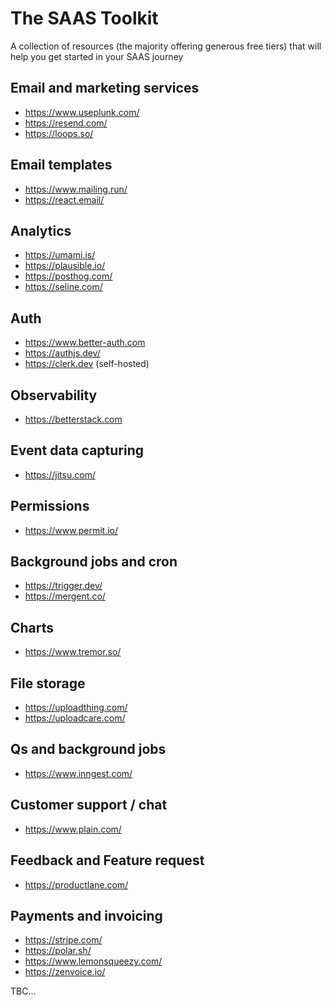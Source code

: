 # The SAAS Toolkit
A collection of resources (the majority offering generous free tiers) that will help you get started in your SAAS journey

## Email and marketing services
- https://www.useplunk.com/
- https://resend.com/
- https://loops.so/

## Email templates
- https://www.mailing.run/
- https://react.email/

## Analytics
- https://umami.is/
- https://plausible.io/
- https://posthog.com/
- https://seline.com/

## Auth
- https://www.better-auth.com
- https://authjs.dev/
- https://clerk.dev (self-hosted)

## Observability
- https://betterstack.com

## Event data capturing
- https://jitsu.com/

## Permissions
- https://www.permit.io/

## Background jobs and cron
- https://trigger.dev/
- https://mergent.co/

## Charts
- https://www.tremor.so/

## File storage
- https://uploadthing.com/
- https://uploadcare.com/

## Qs and background jobs
- https://www.inngest.com/

## Customer support / chat
- https://www.plain.com/

## Feedback and Feature request
- https://productlane.com/

## Payments and invoicing
- https://stripe.com/
- https://polar.sh/
- https://www.lemonsqueezy.com/
- https://zenvoice.io/


TBC...
